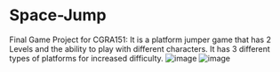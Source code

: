 # Space-Jump
Final Game Project for CGRA151: 
It is a platform jumper game that has 2 Levels and the ability to play with different characters. It has 3 different types of platforms for increased difficulty. 
![image](https://github.com/jigsaw273/Space-Jump/assets/140861149/29245550-b6f6-4216-bc02-091b991c1c3e)
![image](https://github.com/jigsaw273/Space-Jump/assets/140861149/55002a8a-43de-4f51-a71e-ea8949495adc)

